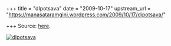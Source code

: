 +++
title = "dIpotsava"
date = "2009-10-17"
upstream_url = "https://manasataramgini.wordpress.com/2009/10/17/dipotsava/"

+++
Source: [here](https://manasataramgini.wordpress.com/2009/10/17/dipotsava/).

[![dIpotsava](https://i1.wp.com/farm3.static.flickr.com/2714/4018813574_377b5d5ed4.jpg)](http://www.flickr.com/photos/24766652@N05/4018813574/ "dIpotsava by somasushma, on Flickr")
